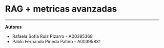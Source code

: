 # RAG + metricas avanzadas
---
**Autores**

- Rafaela Sofía Ruiz Pizarro - A00395368  
- Pablo Fernando Pineda Patiño - A00395831
